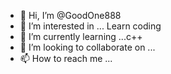- 👋 Hi, I’m @GoodOne888
- 👀 I’m interested in ... Learn coding 
- 🌱 I’m currently learning ...c++
- 💞️ I’m looking to collaborate on ...
- 📫 How to reach me ...

<!---
GoodOne888/GoodOne888 is a ✨ special ✨ repository because its `README.md` (this file) appears on your GitHub profile.
You can click the Preview link to take a look at your changes.
--->
